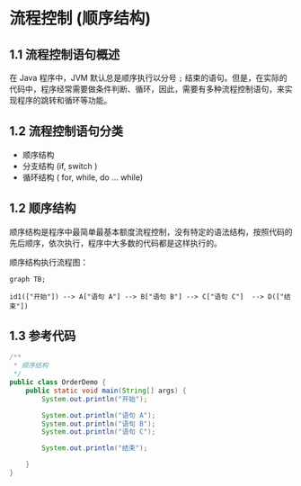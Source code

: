 # 流程控制 (顺序结构)

## 1.1 流程控制语句概述

在 Java 程序中，JVM 默认总是顺序执行以分号 `;` 结束的语句。但是，在实际的代码中，程序经常需要做条件判断、循环，因此，需要有多种流程控制语句，来实现程序的跳转和循环等功能。

## 1.2 流程控制语句分类

- 顺序结构
- 分支结构 (if,  switch )
- 循环结构 ( for,  while,  do ... while)

## 1.2 顺序结构

顺序结构是程序中最简单最基本额度流程控制，没有特定的语法结构，按照代码的先后顺序，依次执行，程序中大多数的代码都是这样执行的。

顺序结构执行流程图：

```mermaid
graph TB;

id1(["开始"]) --> A["语句 A"] --> B["语句 B"] --> C["语句 C"]  --> D(["结束"])
```

## 1.3 参考代码

```java
/**
 * 顺序结构
 */
public class OrderDemo {
    public static void main(String[] args) {
        System.out.println("开始");

        System.out.println("语句 A");
        System.out.println("语句 B");
        System.out.println("语句 C");

        System.out.println("结束");

    }
}
```


